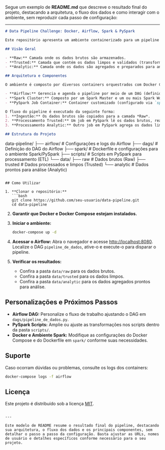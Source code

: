 Segue um exemplo de **README.md** que descreve o resultado final do projeto, destacando a arquitetura, o fluxo dos dados e como interagir com o ambiente, sem reproduzir cada passo de configuração:

---

```markdown
# Data Pipeline Challenge: Docker, Airflow, Spark & PySpark

Este repositório apresenta um ambiente containerizado para um pipeline de dados com três camadas – **Raw**, **Trusted** e **Analytic** – utilizando Docker, Apache Airflow, Apache Spark e PySpark. O projeto foi desenvolvido para demonstrar a integração dessas tecnologias em um fluxo de ETL (Extract, Transform, Load).

## Visão Geral

- **Raw:** Camada onde os dados brutos são armazenados.
- **Trusted:** Camada que contém os dados limpos e validados (transformações simples, como remoção de valores nulos).
- **Analytic:** Camada onde os dados são agregados e preparados para análises (ex.: cálculo de médias por categoria).

## Arquitetura e Componentes

O ambiente é composto por diversos containers orquestrados com Docker Compose:

- **Airflow:** Gerencia e agenda o pipeline por meio de um DAG (definido em `dags/pipeline_dados.py`), executando tarefas de ingestão e processamento.
- **Spark Cluster:** Composto por um Spark Master e um ou mais Spark Workers, responsáveis por executar os jobs em PySpark.
- **PySpark Job Container:** Container customizado (configurado via `spark/Dockerfile`) para rodar scripts de transformação de dados.

O fluxo do pipeline é executado da seguinte forma:
1. **Ingestão:** Os dados brutos são copiados para a camada *Raw*.
2. **Processamento Trusted:** Um job em PySpark lê os dados brutos, realiza a limpeza e os grava na camada *Trusted*.
3. **Processamento Analytic:** Outro job em PySpark agrega os dados limpos para gerar a camada *Analytic*.

## Estrutura do Projeto

```
data-pipeline/
├── airflow/          # Configurações e logs do Airflow
├── dags/             # Definição do DAG do Airflow
├── spark/            # Dockerfile e configurações para o ambiente Spark/PySpark
├── scripts/          # Scripts em PySpark para processamento (ETL)
└── data/
    ├── raw           # Dados brutos (Raw)
    ├── trusted       # Dados processados e limpos (Trusted)
    └── analytic      # Dados prontos para análise (Analytic)
```

## Como Utilizar

1. **Clonar o repositório:**
   ```bash
   git clone https://github.com/seu-usuario/data-pipeline.git
   cd data-pipeline
   ```

2. **Garantir que Docker e Docker Compose estejam instalados.**

3. **Iniciar o ambiente:**
   ```bash
   docker-compose up -d
   ```

4. **Acessar o Airflow:**
   Abra o navegador e acesse [http://localhost:8080](http://localhost:8080). Localize o DAG `pipeline_de_dados`, ative-o e execute-o para disparar o pipeline.

5. **Verificar os resultados:**
   - Confira a pasta `data/raw` para os dados brutos.
   - Confira a pasta `data/trusted` para os dados limpos.
   - Confira a pasta `data/analytic` para os dados agregados prontos para análise.

## Personalizações e Próximos Passos

- **Airflow DAG:** Personalize o fluxo de trabalho ajustando o DAG em `dags/pipeline_de_dados.py`.
- **PySpark Scripts:** Amplie ou ajuste as transformações nos scripts dentro da pasta `scripts/`.
- **Docker e Ambiente Spark:** Modifique as configurações do Docker Compose e do Dockerfile em `spark/` conforme suas necessidades.

## Suporte

Caso ocorram dúvidas ou problemas, consulte os logs dos containers:
```bash
docker-compose logs -f airflow
```

## Licença

Este projeto é distribuído sob a licença [MIT](LICENSE).
```

---

Este modelo de README resume o resultado final do pipeline, destacando sua arquitetura, o fluxo dos dados e os principais componentes, sem detalhar o passo a passo da configuração. Basta ajustar as URLs, nomes de usuário e detalhes específicos conforme necessário para o seu projeto.
